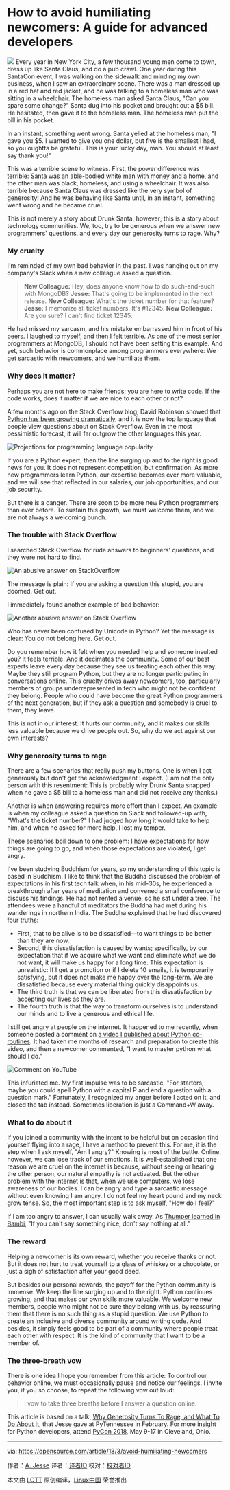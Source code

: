 How to avoid humiliating newcomers: A guide for advanced developers
======

![](https://opensource.com/sites/default/files/styles/image-full-size/public/lead-images/programming-code-keyboard-laptop-music-headphones.png?itok=EQZ2WKzy)
Every year in New York City, a few thousand young men come to town, dress up like Santa Claus, and do a pub crawl. One year during this SantaCon event, I was walking on the sidewalk and minding my own business, when I saw an extraordinary scene. There was a man dressed up in a red hat and red jacket, and he was talking to a homeless man who was sitting in a wheelchair. The homeless man asked Santa Claus, "Can you spare some change?" Santa dug into his pocket and brought out a $5 bill. He hesitated, then gave it to the homeless man. The homeless man put the bill in his pocket.

In an instant, something went wrong. Santa yelled at the homeless man, "I gave you $5. I wanted to give you one dollar, but five is the smallest I had, so you oughtta be grateful. This is your lucky day, man. You should at least say thank you!"

This was a terrible scene to witness. First, the power difference was terrible: Santa was an able-bodied white man with money and a home, and the other man was black, homeless, and using a wheelchair. It was also terrible because Santa Claus was dressed like the very symbol of generosity! And he was behaving like Santa until, in an instant, something went wrong and he became cruel.

This is not merely a story about Drunk Santa, however; this is a story about technology communities. We, too, try to be generous when we answer new programmers' questions, and every day our generosity turns to rage. Why?

### My cruelty

I'm reminded of my own bad behavior in the past. I was hanging out on my company's Slack when a new colleague asked a question.

> **New Colleague:** Hey, does anyone know how to do such-and-such with MongoDB?
>  **Jesse:** That's going to be implemented in the next release.
>  **New Colleague:** What's the ticket number for that feature?
>  **Jesse:** I memorize all ticket numbers. It's #12345.
>  **New Colleague:** Are you sure? I can't find ticket 12345.

He had missed my sarcasm, and his mistake embarrassed him in front of his peers. I laughed to myself, and then I felt terrible. As one of the most senior programmers at MongoDB, I should not have been setting this example. And yet, such behavior is commonplace among programmers everywhere: We get sarcastic with newcomers, and we humiliate them.

### Why does it matter?

Perhaps you are not here to make friends; you are here to write code. If the code works, does it matter if we are nice to each other or not?

A few months ago on the Stack Overflow blog, David Robinson showed that [Python has been growing dramatically][1], and it is now the top language that people view questions about on Stack Overflow. Even in the most pessimistic forecast, it will far outgrow the other languages this year.

![Projections for programming language popularity][2]

If you are a Python expert, then the line surging up and to the right is good news for you. It does not represent competition, but confirmation. As more new programmers learn Python, our expertise becomes ever more valuable, and we will see that reflected in our salaries, our job opportunities, and our job security.

But there is a danger. There are soon to be more new Python programmers than ever before. To sustain this growth, we must welcome them, and we are not always a welcoming bunch.

### The trouble with Stack Overflow

I searched Stack Overflow for rude answers to beginners' questions, and they were not hard to find.

![An abusive answer on StackOverflow][3]

The message is plain: If you are asking a question this stupid, you are doomed. Get out.

I immediately found another example of bad behavior:

![Another abusive answer on Stack Overflow][4]

Who has never been confused by Unicode in Python? Yet the message is clear: You do not belong here. Get out.

Do you remember how it felt when you needed help and someone insulted you? It feels terrible. And it decimates the community. Some of our best experts leave every day because they see us treating each other this way. Maybe they still program Python, but they are no longer participating in conversations online. This cruelty drives away newcomers, too, particularly members of groups underrepresented in tech who might not be confident they belong. People who could have become the great Python programmers of the next generation, but if they ask a question and somebody is cruel to them, they leave.

This is not in our interest. It hurts our community, and it makes our skills less valuable because we drive people out. So, why do we act against our own interests?

### Why generosity turns to rage

There are a few scenarios that really push my buttons. One is when I act generously but don't get the acknowledgment I expect. (I am not the only person with this resentment: This is probably why Drunk Santa snapped when he gave a $5 bill to a homeless man and did not receive any thanks.)

Another is when answering requires more effort than I expect. An example is when my colleague asked a question on Slack and followed-up with, "What's the ticket number?" I had judged how long it would take to help him, and when he asked for more help, I lost my temper.

These scenarios boil down to one problem: I have expectations for how things are going to go, and when those expectations are violated, I get angry.

I've been studying Buddhism for years, so my understanding of this topic is based in Buddhism. I like to think that the Buddha discussed the problem of expectations in his first tech talk when, in his mid-30s, he experienced a breakthrough after years of meditation and convened a small conference to discuss his findings. He had not rented a venue, so he sat under a tree. The attendees were a handful of meditators the Buddha had met during his wanderings in northern India. The Buddha explained that he had discovered four truths:

  * First, that to be alive is to be dissatisfied—to want things to be better than they are now.
  * Second, this dissatisfaction is caused by wants; specifically, by our expectation that if we acquire what we want and eliminate what we do not want, it will make us happy for a long time. This expectation is unrealistic: If I get a promotion or if I delete 10 emails, it is temporarily satisfying, but it does not make me happy over the long-term. We are dissatisfied because every material thing quickly disappoints us.
  * The third truth is that we can be liberated from this dissatisfaction by accepting our lives as they are.
  * The fourth truth is that the way to transform ourselves is to understand our minds and to live a generous and ethical life.



I still get angry at people on the internet. It happened to me recently, when someone posted a comment on [a video I published about Python co-routines][5]. It had taken me months of research and preparation to create this video, and then a newcomer commented, "I want to master python what should I do."

![Comment on YouTube][6]

This infuriated me. My first impulse was to be sarcastic, "For starters, maybe you could spell Python with a capital P and end a question with a question mark." Fortunately, I recognized my anger before I acted on it, and closed the tab instead. Sometimes liberation is just a Command+W away.

### What to do about it

If you joined a community with the intent to be helpful but on occasion find yourself flying into a rage, I have a method to prevent this. For me, it is the step when I ask myself, "Am I angry?" Knowing is most of the battle. Online, however, we can lose track of our emotions. It is well-established that one reason we are cruel on the internet is because, without seeing or hearing the other person, our natural empathy is not activated. But the other problem with the internet is that, when we use computers, we lose awareness of our bodies. I can be angry and type a sarcastic message without even knowing I am angry. I do not feel my heart pound and my neck grow tense. So, the most important step is to ask myself, "How do I feel?"

If I am too angry to answer, I can usually walk away. As [Thumper learned in Bambi][7], "If you can't say something nice, don't say nothing at all."

### The reward

Helping a newcomer is its own reward, whether you receive thanks or not. But it does not hurt to treat yourself to a glass of whiskey or a chocolate, or just a sigh of satisfaction after your good deed.

But besides our personal rewards, the payoff for the Python community is immense. We keep the line surging up and to the right. Python continues growing, and that makes our own skills more valuable. We welcome new members, people who might not be sure they belong with us, by reassuring them that there is no such thing as a stupid question. We use Python to create an inclusive and diverse community around writing code. And besides, it simply feels good to be part of a community where people treat each other with respect. It is the kind of community that I want to be a member of.

### The three-breath vow

There is one idea I hope you remember from this article: To control our behavior online, we must occasionally pause and notice our feelings. I invite you, if you so choose, to repeat the following vow out loud:

> I vow
>  to take three breaths
>  before I answer a question online.

This article is based on a talk, [Why Generosity Turns To Rage, and What To Do About It][8], that Jesse gave at PyTennessee in February. For more insight for Python developers, attend [PyCon 2018][9], May 9-17 in Cleveland, Ohio.

--------------------------------------------------------------------------------

via: https://opensource.com/article/18/3/avoid-humiliating-newcomers

作者：[A. Jesse][a]
译者：[译者ID](https://github.com/译者ID)
校对：[校对者ID](https://github.com/校对者ID)

本文由 [LCTT](https://github.com/LCTT/TranslateProject) 原创编译，[Linux中国](https://linux.cn/) 荣誉推出

[a]:https://opensource.com/users/emptysquare
[1]:https://stackoverflow.blog/2017/09/06/incredible-growth-python/
[2]:https://opensource.com/sites/default/files/styles/panopoly_image_original/public/u128651/projections.png?itok=5QTeJ4oe (Projections for programming language popularity)
[3]:https://opensource.com/sites/default/files/styles/panopoly_image_original/public/u128651/abusive-answer-1.jpg?itok=BIWW10Rl (An abusive answer on StackOverflow)
[4]:https://opensource.com/sites/default/files/styles/panopoly_image_original/public/u128651/abusive-answer-2.jpg?itok=0L-n7T-k (Another abusive answer on Stack Overflow)
[5]:https://www.youtube.com/watch?v=7sCu4gEjH5I
[6]:https://opensource.com/sites/default/files/styles/panopoly_image_original/public/u128651/i-want-to-master-python.png?itok=Y-2u1XwA (Comment on YouTube)
[7]:https://www.youtube.com/watch?v=nGt9jAkWie4
[8]:https://www.pytennessee.org/schedule/presentation/175/
[9]:https://us.pycon.org/2018/
